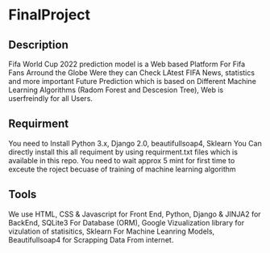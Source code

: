 # FinalProject

## Description 
Fifa World Cup 2022 prediction model is a Web based Platform For Fifa Fans Arround the Globe Were they can Check LAtest FIFA News, statistics and more important Future Prediction which is based on Different Machine Learning Algorithms (Radom Forest and Descesion Tree), Web is userfreindly for all Users.

## Requirment
You need to Install Python 3.x, Django 2.0, beautifullsoap4, Sklearn You Can directly install this all requiment by using requirment.txt files which is available in this repo. You need to wait approx 5 mint for first time to exceute the roject becuase of training of machine learning algorithm

## Tools
We use HTML, CSS & Javascript for Front End,
Python, Django & JINJA2 for BackEnd,
SQLite3 For Database (ORM),
Google Vizualization library for vizulation of statisitics,
Sklearn For Machine Leanring Models,
Beautifullsoap4 for Scrapping Data From internet.
